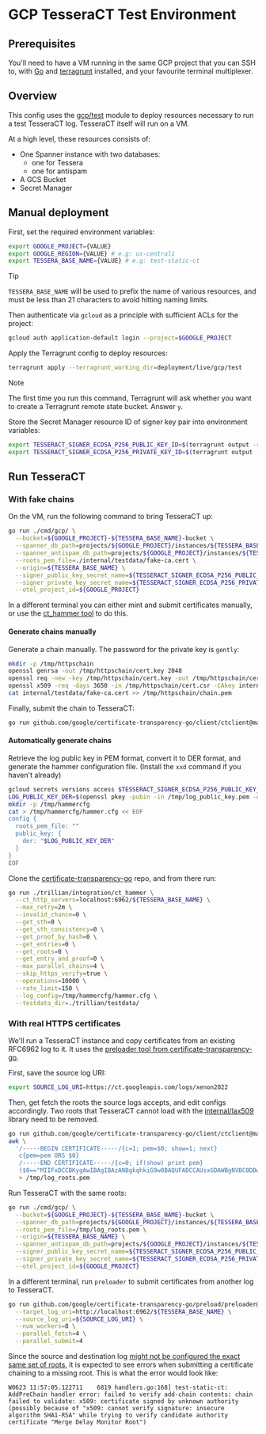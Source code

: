 # GCP TesseraCT Test Environment

## Prerequisites

You'll need to have a VM running in the same GCP project that you can SSH to,
with [Go](https://go.dev/doc/install) and
[terragrunt](https://terragrunt.gruntwork.io/docs/getting-started/install/)
installed, and your favourite terminal multiplexer.

## Overview

This config uses the [gcp/test](/deployment/modules/gcp/test) module to
deploy resources necessary to run a test TesseraCT log. TesseraCT itself
will run on a VM.

At a high level, these resources consists of:

- One Spanner instance with two databases:
  - one for Tessera
  - one for antispam
- A GCS Bucket
- Secret Manager

## Manual deployment

First, set the required environment variables:

```bash
export GOOGLE_PROJECT={VALUE}
export GOOGLE_REGION={VALUE} # e.g: us-central1
export TESSERA_BASE_NAME={VALUE} # e.g: test-static-ct
```

> [!TIP]
> `TESSERA_BASE_NAME` will be used to prefix the name of various resources, and
> must be less than 21 characters to avoid hitting naming limits.

Then authenticate via `gcloud` as a principle with sufficient ACLs for
the project:

```bash
gcloud auth application-default login --project=$GOOGLE_PROJECT
```

Apply the Terragrunt config to deploy resources:

```sh
terragrunt apply --terragrunt_working_dir=deployment/live/gcp/test
```

> [!NOTE]
> The first time you run this command, Terragrunt will ask whether you want to
> create a Terragrunt remote state bucket. Answer `y`.

Store the Secret Manager resource ID of signer key pair into environment variables:

```sh
export TESSERACT_SIGNER_ECDSA_P256_PUBLIC_KEY_ID=$(terragrunt output -raw ecdsa_p256_public_key_id -terragrunt-working-dir=deployment/live/gcp/test)
export TESSERACT_SIGNER_ECDSA_P256_PRIVATE_KEY_ID=$(terragrunt output -raw ecdsa_p256_private_key_id -terragrunt-working-dir=deployment/live/gcp/test)
```

## Run TesseraCT

### With fake chains

On the VM, run the following command to bring TesseraCT up:

```bash
go run ./cmd/gcp/ \
  --bucket=${GOOGLE_PROJECT}-${TESSERA_BASE_NAME}-bucket \
  --spanner_db_path=projects/${GOOGLE_PROJECT}/instances/${TESSERA_BASE_NAME}/databases/${TESSERA_BASE_NAME}-db \
  --spanner_antispam_db_path=projects/${GOOGLE_PROJECT}/instances/${TESSERA_BASE_NAME}/databases/${TESSERA_BASE_NAME}-antispam-db \
  --roots_pem_file=./internal/testdata/fake-ca.cert \
  --origin=${TESSERA_BASE_NAME} \
  --signer_public_key_secret_name=${TESSERACT_SIGNER_ECDSA_P256_PUBLIC_KEY_ID} \
  --signer_private_key_secret_name=${TESSERACT_SIGNER_ECDSA_P256_PRIVATE_KEY_ID} \
  --otel_project_id=${GOOGLE_PROJECT}
```

In a different terminal you can either mint and submit certificates manually, or
use the [ct_hammer tool](https://github.com/google/certificate-transparency-go/blob/master/trillian/integration/ct_hammer/main.go)
to do this.

#### Generate chains manually

Generate a chain manually. The password for the private key is `gently`:

```bash
mkdir -p /tmp/httpschain
openssl genrsa -out /tmp/httpschain/cert.key 2048
openssl req -new -key /tmp/httpschain/cert.key -out /tmp/httpschain/cert.csr -config=internal/testdata/fake-ca.cfg
openssl x509 -req -days 3650 -in /tmp/httpschain/cert.csr -CAkey internal/testdata/fake-ca.privkey.pem -CA internal/testdata/fake-ca.cert -outform pem -out /tmp/httpschain/chain.pem -provider legacy -provider default
cat internal/testdata/fake-ca.cert >> /tmp/httpschain/chain.pem
```

Finally, submit the chain to TesseraCT:

```bash
go run github.com/google/certificate-transparency-go/client/ctclient@master upload --cert_chain=/tmp/httpschain/chain.pem --skip_https_verify --log_uri=http://localhost:6962/${TESSERA_BASE_NAME}
```

#### Automatically generate chains

Retrieve the log public key in PEM format, convert it to DER format, and generate the hammer configuration file. (Install the `xxd` command if you haven't already)

```bash
gcloud secrets versions access $TESSERACT_SIGNER_ECDSA_P256_PUBLIC_KEY_ID > /tmp/log_public_key.pem
LOG_PUBLIC_KEY_DER=$(openssl pkey -pubin -in /tmp/log_public_key.pem -outform DER | xxd -i -c1000 | sed s/\,\ 0/\\\\/g | sed s/^..0x/\\\\x/g)
mkdir -p /tmp/hammercfg
cat > /tmp/hammercfg/hammer.cfg << EOF
config {
  roots_pem_file: ""
  public_key: {
    der: "$LOG_PUBLIC_KEY_DER"
  }
}
EOF
```

Clone the [certificate-transparency-go](https://github.com/google/certificate-transparency-go) repo, and from there run:

```bash
go run ./trillian/integration/ct_hammer \
  --ct_http_servers=localhost:6962/${TESSERA_BASE_NAME} \
  --max_retry=2m \
  --invalid_chance=0 \
  --get_sth=0 \
  --get_sth_consistency=0 \
  --get_proof_by_hash=0 \
  --get_entries=0 \
  --get_roots=0 \
  --get_entry_and_proof=0 \
  --max_parallel_chains=4 \
  --skip_https_verify=true \
  --operations=10000 \
  --rate_limit=150 \
  --log_config=/tmp/hammercfg/hammer.cfg \
  --testdata_dir=./trillian/testdata/
```

### With real HTTPS certificates

We'll run a TesseraCT instance and copy certificates from an existing RFC6962
log to it.  It uses the [preloader tool from certificate-transparency-go](https://github.com/google/certificate-transparency-go/blob/master/preload/preloader/preloader.go).

First, save the source log URI:

```bash
export SOURCE_LOG_URI=https://ct.googleapis.com/logs/xenon2022
```

Then, get fetch the roots the source logs accepts, and edit configs accordingly.
Two roots that TesseraCT cannot load with the [internal/lax509](/internal/lax509/)
library need to be removed.

```bash
go run github.com/google/certificate-transparency-go/client/ctclient@master get-roots --log_uri=${SOURCE_LOG_URI} --text=false | \
awk \
  '/-----BEGIN CERTIFICATE-----/{c=1; pem=$0; show=1; next}
   c{pem=pem ORS $0}
   /-----END CERTIFICATE-----/{c=0; if(show) print pem}
   ($0=="MIIFxDCCBKygAwIBAgIBAzANBgkqhkiG9w0BAQUFADCCAUsxGDAWBgNVBC0DDwBT"||$0=="MIIFVjCCBD6gAwIBAgIQ7is969Qh3hSoYqwE893EATANBgkqhkiG9w0BAQUFADCB"){show=0}' \
   > /tmp/log_roots.pem
```

Run TesseraCT with the same roots:

```bash
go run ./cmd/gcp/ \
  --bucket=${GOOGLE_PROJECT}-${TESSERA_BASE_NAME}-bucket \
  --spanner_db_path=projects/${GOOGLE_PROJECT}/instances/${TESSERA_BASE_NAME}/databases/${TESSERA_BASE_NAME}-db \
  --roots_pem_file=/tmp/log_roots.pem \
  --origin=${TESSERA_BASE_NAME} \
  --spanner_antispam_db_path=projects/${GOOGLE_PROJECT}/instances/${TESSERA_BASE_NAME}/databases/${TESSERA_BASE_NAME}-antispam-db \
  --signer_public_key_secret_name=${TESSERACT_SIGNER_ECDSA_P256_PUBLIC_KEY_ID} \
  --signer_private_key_secret_name=${TESSERACT_SIGNER_ECDSA_P256_PRIVATE_KEY_ID} \
  --otel_project_id=${GOOGLE_PROJECT}
```

In a different terminal, run `preloader` to submit certificates from another log to TesseraCT.

```bash
go run github.com/google/certificate-transparency-go/preload/preloader@master \
  --target_log_uri=http://localhost:6962/${TESSERA_BASE_NAME} \
  --source_log_uri=${SOURCE_LOG_URI} \
  --num_workers=8 \
  --parallel_fetch=4 \
  --parallel_submit=4
```

Since the source and destination log [might not be configured the exact same set of roots](/internal/lax509/README.md#Chains), it is expected to see errors when submitting a certificate chaining to a missing root. This is what the error would look like:

```
W0623 11:57:05.122711    6819 handlers.go:168] test-static-ct: AddPreChain handler error: failed to verify add-chain contents: chain failed to validate: x509: certificate signed by unknown authority (possibly because of "x509: cannot verify signature: insecure algorithm SHA1-RSA" while trying to verify candidate authority certificate "Merge Delay Monitor Root")
```